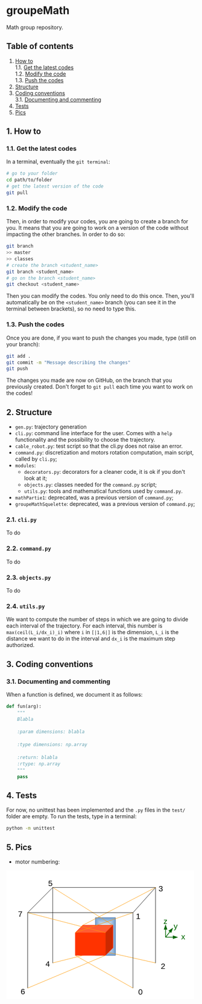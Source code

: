 # groupeMath
Math group repository.

## Table of contents

1. [ How to ](#1-how-to)  
    1.1. [ Get the latest codes ](#11-get-the-latest-codes)  
    1.2. [ Modify the code ](#12-modify-the-code)  
    1.3. [ Push the codes ](#13-push-the-codes)
2. [ Structure ](#2-structure)
3. [ Coding conventions ](#3-coding-conventions)  
    3.1. [ Documenting and commenting ](#31-documenting-and-commenting)
4. [ Tests ](#4-tests)
5. [ Pics ](#5-pics)

## 1. How to

### 1.1. Get the latest codes

In a terminal, eventually the `git terminal`:
```bash
# go to your folder
cd path/to/folder
# get the latest version of the code
git pull
```

### 1.2. Modify the code

Then, in order to modify your codes, you are going to create a branch for you. It means that you are going to work on a version of the code without impacting the other branches.
In order to do so:
```bash
git branch
>> master
>> classes
# create the branch <student_name>
git branch <student_name>
# go on the branch <student_name>
git checkout <student_name>
```
Then you can modify the codes.
You only need to do this once. Then, you'll automatically be on the `<student_name>` branch (you can see it in the terminal between brackets), so no need to type this.

### 1.3. Push the codes

Once you are done, if you want to push the changes you made, type (still on your branch):
```bash
git add .
git commit -m "Message describing the changes"
git push
```
The changes you made are now on GitHub, on the branch that you previously created.
Don't forget to `git pull` each time you want to work on the codes!

## 2. Structure

- `gen.py`: trajectory generation
- `cli.py`: command line interface for the user. Comes with a `help` functionality and the possibility to choose the trajectory.
- `cable_robot.py`: test script so that the cli.py does not raise an error.
- `command.py`: discretization and motors rotation computation, main script, called by `cli.py`;
- `modules`:
    - `decorators.py`: decorators for a cleaner code, it is ok if you don't look at it;
    - `objects.py`: classes needed for the `command.py` script;
    - `utils.py`: tools and mathematical functions used by `command.py`.
- `mathPartie1`: deprecated, was a previous version of `command.py`;
- `groupeMathSquelette`: deprecated, was a previous version of `command.py`;


### 2.1. `cli.py`
To do
### 2.2. `command.py`
To do
### 2.3. `objects.py`
To do
### 2.4. `utils.py`

We want to compute the number of steps in which we are going to divide each interval of the trajectory.
For each interval, this number is
`max(ceil(L_i/dx_i)_i)`
where `i` in `[|1,6|]` is the dimension, `L_i` is the distance we want to do in the interval and `dx_i` is the maximum step authorized.

## 3. Coding conventions

### 3.1. Documenting and commenting

When a function is defined, we document it as follows:
```py
def fun(arg):
    """
    Blabla

    :param dimensions: blabla

    :type dimensions: np.array

    :return: blabla
    :rtype: np.array
    """
    pass
```

## 4. Tests

For now, no unittest has been implemented and the `.py` files in the `test/` folder are empty.
To run the tests, type in a terminal:
```bash
python -m unittest
```

## 5. Pics

- motor numbering:

![Motor Numbering](./pics/motor-numbering.png)
